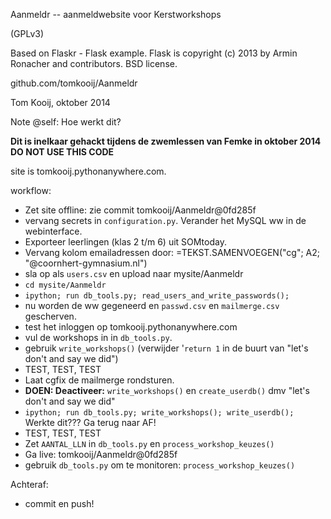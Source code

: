 Aanmeldr -- aanmeldwebsite voor Kerstworkshops

(GPLv3)

Based on Flaskr - Flask example.
Flask is copyright (c) 2013 by Armin Ronacher and contributors. BSD license.

github.com/tomkooij/Aanmeldr

Tom Kooij, oktober 2014

Note @self:
Hoe werkt dit?

**Dit is inelkaar gehackt tijdens de zwemlessen van Femke in oktober 2014**
**DO NOT USE THIS CODE**

site is tomkooij.pythonanywhere.com. 

workflow:
- Zet site offline: zie commit tomkooij/Aanmeldr@0fd285f
- vervang secrets in `configuration.py`. Verander het MySQL ww in de webinterface.
- Exporteer leerlingen (klas 2 t/m 6) uit SOMtoday.
- Vervang kolom emailadressen door: =TEKST.SAMENVOEGEN("cg"; A2; "@coornhert-gymnasium.nl")
- sla op als `users.csv` en upload naar mysite/Aanmeldr
- `cd mysite/Aanmeldr`
- `ipython; run db_tools.py; read_users_and_write_passwords();`
- nu worden de ww gegeneerd en `passwd.csv` en `mailmerge.csv` gescherven.
- test het inloggen op tomkooij.pythonanywhere.com
- vul de workshops in in `db_tools.py`.
- gebruik `write_workshops()` (verwijder '`return 1` in de buurt van "let's don't and say we did")
- TEST, TEST, TEST
- Laat cgfix de mailmerge rondsturen.
- **DOEN: Deactiveer:** `write_workshops()` en `create_userdb()` dmv "let's don't and say we did"
- `ipython; run db_tools.py; write_workshops(); write_userdb();` Werkte dit??? Ga terug naar AF!
- TEST, TEST, TEST
- Zet `AANTAL_LLN` in `db_tools.py` en `process_workshop_keuzes()`
- Ga live: tomkooij/Aanmeldr@0fd285f
- gebruik `db_tools.py` om te monitoren: `process_workshop_keuzes()`

Achteraf:
- commit en push! 

